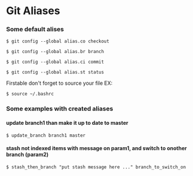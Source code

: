 # Git Aliases

### Some default alises
```shell
$ git config --global alias.co checkout

$ git config --global alias.br branch

$ git config --global alias.ci commit

$ git config --global alias.st status
```

Firstable don't forget to source your file
EX:
```shell
$ source ~/.bashrc
```

### Some examples with created aliases

#### update branch1 than make it up to date to master
```shell
$ update_branch branch1 master
```
#### stash not indexed items with message on param1, and switch to onother branch (param2)
```shell
$ stash_then_branch "put stash message here ..." branch_to_switch_on
```
